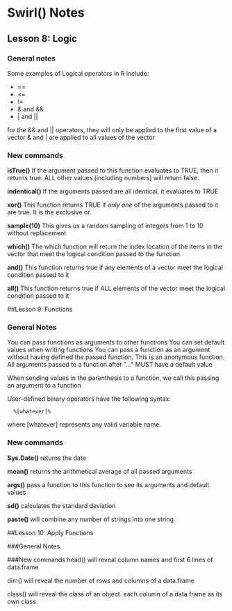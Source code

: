 # Swirl() Notes
## Lesson 8: Logic
### General notes
Some examples of Logical operators in R include:
* ==
* <=
* !=
* & and &&
* | and ||

for the && and || operators, they will only be applied to the first value of a vector 
& and | are applied to all values of the vector
### New commands
**isTrue()** If the argument passed to this function evaluates to TRUE, then it returns true. ALL other values (including numbers) will return false.

**indentical()** If the arguments passed are all identical, it evaluates to TRUE

**xor()** This function returns TRUE if *only one* of the arguments passed to it are true. It is the exclusive or.

**sample(10)** This gives us a random sampling of integers from 1 to 10 without replacement

**which()** The which function will return the index location of the items in the vector that meet the logical condition passed to the function

**and()** This function returns true if any elements of a vector meet the logical condition passed to it

**all()** This function returns true if ALL elements of the vector meet the logical condition passed to it

##Lesson 9: Functions
### General Notes
You can pass functions as arguments to other functions
You can set default values when writing functions 
You can pass a function as an argument without having defined the passed function. This is an anonymous function.
All arguments passed to a function after "..." MUST have a default value

When sending values in the parenthesis to a function, we call this passing an argument to a function

User-defined binary operators have the following syntax:

      %[whatever]% 
      
where [whatever] represents any valid variable name.

### New commands
**Sys.Date()**  returns the date

**mean()** returns the arithmetical average of all passed arguments

**args()** pass a function to this function to see its arguments and default values

**sd()** calculates the standard deviation

**paste()** will combine any number of strings into one string

##Lesson 10: Apply Functions

###General Notes


###New commands
head() will reveal column names and first 6 lines of data.frame

dim() will reveal the number of rows and columns of a data.frame

class() will reveal the class of an object. each column of a data.frame as its own class




